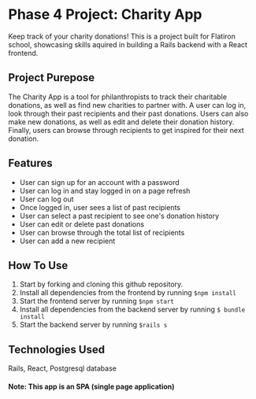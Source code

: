 # Phase 4 Project: Charity App

Keep track of your charity donations! This is a project built for Flatiron school, showcasing skills aquired in building a Rails backend with a React frontend.

## Project Purepose

The Charity App is a tool for philanthropists to track their charitable donations, as well as find new charities to partner with. A user can log in, look through their past recipients and their past donations. Users can also make new donations, as well as edit and delete their donation history. Finally, users can browse through recipients to get inspired for their next donation.

## Features

- User can sign up for an account with a password
- User can log in and stay logged in on a page refresh
- User can log out
- Once logged in, user sees a list of past recipients
- User can select a past recipient to see one's donation history
- User can edit or delete past donations
- User can browse through the total list of recipients
- User can add a new recipient


## How To Use

1. Start by forking and cloning this github repository.
3. Install all dependencies from the frontend by running 
`$npm install`
4. Start the frontend server by running 
`$npm start`
5. Install all dependencies from the backend server by running
`$ bundle install`
6. Start the backend server by running
 `$rails s`

## Technologies Used
Rails, React, Postgresql database

#### Note: This app is an SPA (single page application)
